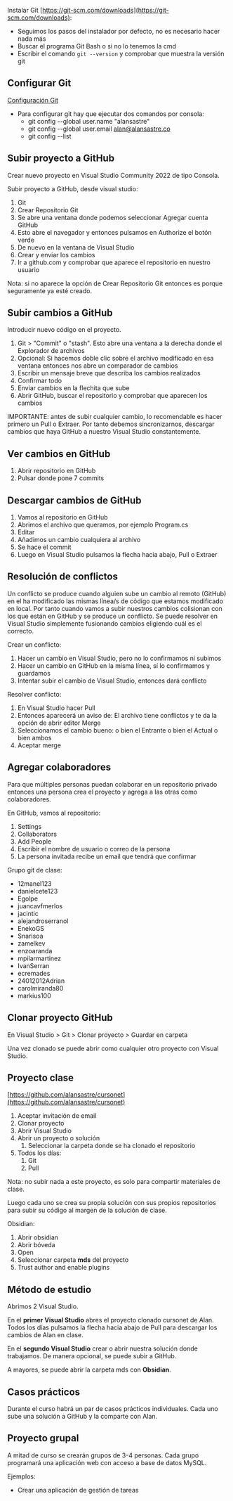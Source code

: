 Instalar Git [https://git-scm.com/downloads](https://git-scm.com/downloads):

-   Seguimos los pasos del instalador por defecto, no es necesario hacer nada más
-   Buscar el programa Git Bash o si no lo tenemos la cmd
-   Escribir el comando `git --version` y comprobar que muestra la versión git

## [](https://github.com/alansastre/cursonet/blob/main/mds/2.%20GitHub.md#configurar-git)Configurar Git

[Configuración Git](https://git-scm.com/book/en/v2/Getting-Started-First-Time-Git-Setup)

-   Para configurar git hay que ejecutar dos comandos por consola:
    -   git config --global user.name "alansastre"
    -   git config --global user.email [alan@alansastre.co](mailto:alan@alansastre.co)
    -   git config --list

## [](https://github.com/alansastre/cursonet/blob/main/mds/2.%20GitHub.md#subir-proyecto-a-github)Subir proyecto a GitHub

Crear nuevo proyecto en Visual Studio Community 2022 de tipo Consola.

Subir proyecto a GitHub, desde visual studio:

1.  Git
2.  Crear Repositorio Git
3.  Se abre una ventana donde podemos seleccionar Agregar cuenta GitHub
4.  Esto abre el navegador y entonces pulsamos en Authorize el botón verde
5.  De nuevo en la ventana de Visual Studio
6.  Crear y enviar los cambios
7.  Ir a github.com y comprobar que aparece el repositorio en nuestro usuario

Nota: si no aparece la opción de Crear Repositorio Git entonces es porque seguramente ya esté creado.

## [](https://github.com/alansastre/cursonet/blob/main/mds/2.%20GitHub.md#subir-cambios-a-github)Subir cambios a GitHub

Introducir nuevo código en el proyecto.

1.  Git > "Commit" o "stash". Esto abre una ventana a la derecha donde el Explorador de archivos
2.  Opcional: Si hacemos doble clic sobre el archivo modificado en esa ventana entonces nos abre un comparador de cambios
3.  Escribir un mensaje breve que describa los cambios realizados
4.  Confirmar todo
5.  Enviar cambios en la flechita que sube
6.  Abrir GitHub, buscar el repositorio y comprobar que aparecen los cambios

IMPORTANTE: antes de subir cualquier cambio, lo recomendable es hacer primero un Pull o Extraer. Por tanto debemos sincronizarnos, descargar cambios que haya GitHub a nuestro Visual Studio constantemente.

## [](https://github.com/alansastre/cursonet/blob/main/mds/2.%20GitHub.md#ver-cambios-en-github)Ver cambios en GitHub

1.  Abrir repositorio en GitHub
2.  Pulsar donde pone 7 commits

## [](https://github.com/alansastre/cursonet/blob/main/mds/2.%20GitHub.md#descargar-cambios-de-github)Descargar cambios de GitHub

1.  Vamos al repositorio en GitHub
2.  Abrimos el archivo que queramos, por ejemplo Program.cs
3.  Editar
4.  Añadimos un cambio cualquiera al archivo
5.  Se hace el commit
6.  Luego en Visual Studio pulsamos la flecha hacia abajo, Pull o Extraer

## [](https://github.com/alansastre/cursonet/blob/main/mds/2.%20GitHub.md#resoluci%C3%B3n-de-conflictos)Resolución de conflictos

Un conflicto se produce cuando alguien sube un cambio al remoto (GitHub) en el ha modificado las mismas línea/s de código que estamos modificado en local. Por tanto cuando vamos a subir nuestros cambios colisionan con los que están en GitHub y se produce un conflicto. Se puede resolver en Visual Studio simplemente fusionando cambios eligiendo cuál es el correcto.

Crear un conflicto:

1.  Hacer un cambio en Visual Studio, pero no lo confirmamos ni subimos
2.  Hacer un cambio en GitHub en la misma línea, sí lo confirmamos y guardamos
3.  Intentar subir el cambio de Visual Studio, entonces dará conflicto

Resolver conflicto:

1.  En Visual Studio hacer Pull
2.  Entonces aparecerá un aviso de: El archivo tiene conflictos y te da la opción de abrir editor Merge
3.  Seleccionamos el cambio bueno: o bien el Entrante o bien el Actual o bien ambos
4.  Aceptar merge

## [](https://github.com/alansastre/cursonet/blob/main/mds/2.%20GitHub.md#agregar-colaboradores)Agregar colaboradores

Para que múltiples personas puedan colaborar en un repositorio privado entonces una persona crea el proyecto y agrega a las otras como colaboradores.

En GitHub, vamos al repositorio:

1.  Settings
2.  Collaborators
3.  Add People
4.  Escribir el nombre de usuario o correo de la persona
5.  La persona invitada recibe un email que tendrá que confirmar

Grupo git de clase:

-   12manel123
-   danielcete123
-   Egolpe
-   juancavfmerlos
-   jacintic
-   alejandroserranol
-   EnekoGS
-   Snarisoa
-   zamelkev
-   enzoaranda
-   mpilarmartinez
-   IvanSerran
-   ecremades
-   24012012Adrian
-   carolmiranda80
-   markius100

## [](https://github.com/alansastre/cursonet/blob/main/mds/2.%20GitHub.md#clonar-proyecto-github)Clonar proyecto GitHub

En Visual Studio > Git > Clonar proyecto > Guardar en carpeta

Una vez clonado se puede abrir como cualquier otro proyecto con Visual Studio.

## [](https://github.com/alansastre/cursonet/blob/main/mds/2.%20GitHub.md#proyecto-clase)Proyecto clase

[https://github.com/alansastre/cursonet](https://github.com/alansastre/cursonet)

1.  Aceptar invitación de email
2.  Clonar proyecto
3.  Abrir Visual Studio
4.  Abrir un proyecto o solución
    1.  Seleccionar la carpeta donde se ha clonado el repositorio
5.  Todos los días:
    1.  Git
    2.  Pull

Nota: no subir nada a este proyecto, es solo para compartir materiales de clase.

Luego cada uno se crea su propia solución con sus propios repositorios para subir su código al margen de la solución de clase.

Obsidian:

1.  Abrir obsidian
2.  Abrir bóveda
3.  Open
4.  Seleccionar carpeta **mds** del proyecto
5.  Trust author and enable plugins

## [](https://github.com/alansastre/cursonet/blob/main/mds/2.%20GitHub.md#m%C3%A9todo-de-estudio)Método de estudio

Abrimos 2 Visual Studio.

En el **primer Visual Studio** abres el proyecto clonado cursonet de Alan. Todos los días pulsamos la flecha hacia abajo de Pull para descargar los cambios de Alan en clase.

En el **segundo Visual Studio** crear o abrir nuestra solución donde trabajamos. De manera opcional, se puede subir a GitHub.

A mayores, se puede abrir la carpeta mds con **Obsidian**.

## [](https://github.com/alansastre/cursonet/blob/main/mds/2.%20GitHub.md#casos-pr%C3%A1cticos)Casos prácticos

Durante el curso habrá un par de casos prácticos individuales. Cada uno sube una solución a GitHub y la comparte con Alan.

## [](https://github.com/alansastre/cursonet/blob/main/mds/2.%20GitHub.md#proyecto-grupal)Proyecto grupal

A mitad de curso se crearán grupos de 3-4 personas. Cada grupo programará una aplicación web con acceso a base de datos MySQL.

Ejemplos:

-   Crear una aplicación de gestión de tareas